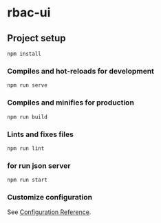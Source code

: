 # rbac-ui

## Project setup
```
npm install
```

### Compiles and hot-reloads for development
```
npm run serve
```

### Compiles and minifies for production
```
npm run build
```

### Lints and fixes files
```
npm run lint
```
### for run json server 
```
npm run start
```
### Customize configuration
See [Configuration Reference](https://cli.vuejs.org/config/).
